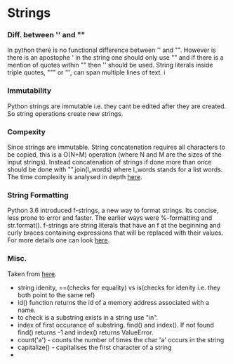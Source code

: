 # Strings 

### Diff. between '' and ""
In python there is no functional difference between '' and "". However is there is an apostophe ' in the string 
one should only use "" and if there is a mention of quotes within "" then '' should be used. String literals inside triple quotes, """ or ''', can span multiple lines of text. i

### Immutability 
Python strings are immutable i.e. they cant be edited after they are created. So string operations create new strings. 

### Compexity
Since strings are immutable. String concatenation requires all characters to be copied, this is a O(N+M) operation (where N and M are the sizes of the input strings). Instead concatenation of strings if done more than once should be done with "".join(l\_words) where l\_words stands for a list words. The time complexity is analysed in depth [here](https://waymoot.org/home/python_string/).

### String Formatting 
Python 3.6 introduced f-strings, a new way to format strings. Its concise, less prone to error and faster.
The earlier ways were %-formatting and str.format(). f-strings are string literals that have an f at the beginning and curly braces containing expressions that will be replaced with their values. For more details one can look [here](https://realpython.com/python-f-strings/#option-2-strformat).

### Misc.
Taken from [here](https://towardsdatascience.com/41-questions-to-test-your-knowledge-of-python-strings-9eb473aa8fe8). 
- string idenity, ==(checks for equality) vs is(checks for idenity i.e. they both point to the same ref)
- id() function returns the id of a memory address associated with a name.
- to check is a substring exists in a string use "in".
- index of first occurance of substring. find() and index(). If not found find() returns -1 and index() returns ValueError.
- count('a') - counts the number of times the char 'a' occurs in the string
- capitalize() - capitalises the first character of a string 
- 
